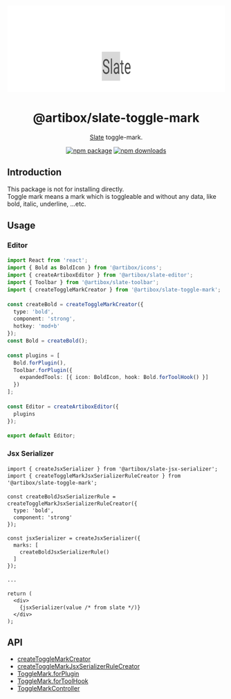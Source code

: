<div align="center">
  <img
    src="https://raw.githubusercontent.com/ianstormtaylor/slate/master/docs/images/banner.png"
    height="200"
  />
</div>

<h1 align="center">@artibox/slate-toggle-mark</h1>

<div align="center">

[Slate](https://github.com/ianstormtaylor/slate) toggle-mark.

[![npm package](https://img.shields.io/npm/v/@artibox/slate-toggle-mark.svg?maxAge=60)](https://www.npmjs.com/package/@artibox/slate-toggle-mark)
[![npm downloads](https://img.shields.io/npm/dt/@artibox/slate-toggle-mark.svg?maxAge=60)](https://www.npmjs.com/package/@artibox/slate-toggle-mark)

</div>

## Introduction

This package is not for installing directly.  
Toggle mark means a mark which is toggleable and without any data, like bold, italic, underline, ...etc.

## Usage

### Editor

```ts
import React from 'react';
import { Bold as BoldIcon } from '@artibox/icons';
import { createArtiboxEditor } from '@artibox/slate-editor';
import { Toolbar } from '@artibox/slate-toolbar';
import { createToggleMarkCreator } from '@artibox/slate-toggle-mark';

const createBold = createToggleMarkCreator({
  type: 'bold',
  component: 'strong',
  hotkey: 'mod+b'
});
const Bold = createBold();

const plugins = [
  Bold.forPlugin(),
  Toolbar.forPlugin({
    expandedTools: [{ icon: BoldIcon, hook: Bold.forToolHook() }]
  })
];

const Editor = createArtiboxEditor({
  plugins
});

export default Editor;
```

### Jsx Serializer

```tsx
import { createJsxSerializer } from '@artibox/slate-jsx-serializer';
import { createToggleMarkJsxSerializerRuleCreator } from '@artibox/slate-toggle-mark';

const createBoldJsxSerializerRule = createToggleMarkJsxSerializerRuleCreator({
  type: 'bold',
  component: 'strong'
});

const jsxSerializer = createJsxSerializer({
  marks: [
    createBoldJsxSerializerRule()
  ]
});

...

return (
  <div>
    {jsxSerializer(value /* from slate */)}
  </div>
);
```

## API

- [createToggleMarkCreator](./src/toggle-mark.ts#L20)
- [createToggleMarkJsxSerializerRuleCreator](./src/jsx-serializer.ts)
- [ToggleMark.forPlugin](./src/toggle-mark.ts#L27)
- [ToggleMark.forToolHook](./src/toggle-mark.ts#L34)
- [ToggleMarkController](./src/controller.ts#L4)
